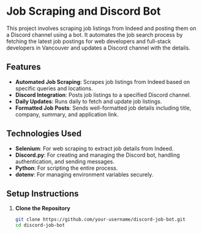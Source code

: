 # Job Scraping and Discord Bot

This project involves scraping job listings from Indeed and posting them on a Discord channel using a bot. It automates the job search process by fetching the latest job postings for web developers and full-stack developers in Vancouver and updates a Discord channel with the details.

## Features

- **Automated Job Scraping**: Scrapes job listings from Indeed based on specific queries and locations.
- **Discord Integration**: Posts job listings to a specified Discord channel.
- **Daily Updates**: Runs daily to fetch and update job listings.
- **Formatted Job Posts**: Sends well-formatted job details including title, company, summary, and application link.

## Technologies Used

- **Selenium**: For web scraping to extract job details from Indeed.
- **Discord.py**: For creating and managing the Discord bot, handling authentication, and sending messages.
- **Python**: For scripting the entire process.
- **dotenv**: For managing environment variables securely.

## Setup Instructions

1. **Clone the Repository**

   ```bash
   git clone https://github.com/your-username/discord-job-bot.git
   cd discord-job-bot


